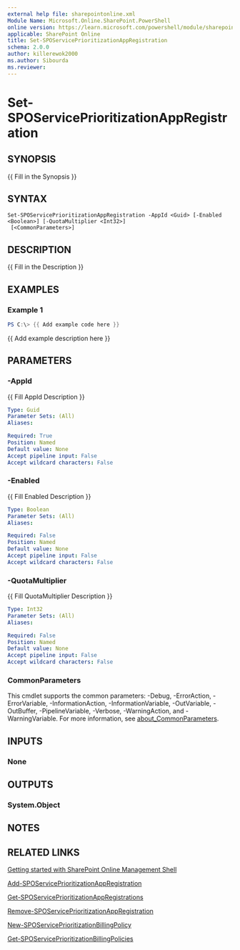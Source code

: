 ```yaml
---
external help file: sharepointonline.xml
Module Name: Microsoft.Online.SharePoint.PowerShell
online version: https://learn.microsoft.com/powershell/module/sharepoint-online/Set-SPOServicePrioritizationAppRegistration
applicable: SharePoint Online
title: Set-SPOServicePrioritizationAppRegistration
schema: 2.0.0
author: killerewok2000
ms.author: Sibourda
ms.reviewer:
---
```


# Set-SPOServicePrioritizationAppRegistration

## SYNOPSIS
{{ Fill in the Synopsis }}

## SYNTAX

```
Set-SPOServicePrioritizationAppRegistration -AppId <Guid> [-Enabled <Boolean>] [-QuotaMultiplier <Int32>]
 [<CommonParameters>]
```

## DESCRIPTION
{{ Fill in the Description }}

## EXAMPLES

### Example 1
```powershell
PS C:\> {{ Add example code here }}
```

{{ Add example description here }}

## PARAMETERS

### -AppId
{{ Fill AppId Description }}

```yaml
Type: Guid
Parameter Sets: (All)
Aliases:

Required: True
Position: Named
Default value: None
Accept pipeline input: False
Accept wildcard characters: False
```

### -Enabled
{{ Fill Enabled Description }}

```yaml
Type: Boolean
Parameter Sets: (All)
Aliases:

Required: False
Position: Named
Default value: None
Accept pipeline input: False
Accept wildcard characters: False
```

### -QuotaMultiplier
{{ Fill QuotaMultiplier Description }}

```yaml
Type: Int32
Parameter Sets: (All)
Aliases:

Required: False
Position: Named
Default value: None
Accept pipeline input: False
Accept wildcard characters: False
```

### CommonParameters
This cmdlet supports the common parameters: -Debug, -ErrorAction, -ErrorVariable, -InformationAction, -InformationVariable, -OutVariable, -OutBuffer, -PipelineVariable, -Verbose, -WarningAction, and -WarningVariable. For more information, see [about_CommonParameters](http://go.microsoft.com/fwlink/?LinkID=113216).

## INPUTS

### None

## OUTPUTS

### System.Object
## NOTES

## RELATED LINKS


[Getting started with SharePoint Online Management Shell](/powershell/sharepoint/sharepoint-online/connect-sharepoint-online)

[Add-SPOServicePrioritizationAppRegistration](./Add-SPOServicePrioritizationAppRegistration.md)

[Get-SPOServicePrioritizationAppRegistrations](./Get-SPOServicePrioritizationAppRegistrations.md)

[Remove-SPOServicePrioritizationAppRegistration](./Remove-SPOServicePrioritizationAppRegistration.md)

[New-SPOServicePrioritizationBillingPolicy](./New-SPOServicePrioritizationBillingPolicy.md)

[Get-SPOServicePrioritizationBillingPolicies](./Get-SPOServicePrioritizationBillingPolicies.md)